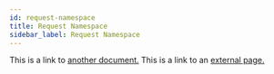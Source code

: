 ```yaml
---
id: request-namespace
title: Request Namespace
sidebar_label: Request Namespace
---
```


This is a link to [another document.](doc3.md)
This is a link to an [external page.](http://www.example.com)
